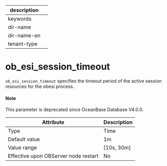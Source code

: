 |description||
|---|---|
|keywords||
|dir-name||
|dir-name-en||
|tenant-type||

# ob_esi_session_timeout

`ob_esi_session_timeout` specifies the timeout period of the active session resources for the obesi process.

<main id="notice" type='explain'>
  <h4>Note</h4>
  <p>This parameter is deprecated since OceanBase Database V4.0.0. </p>
</main>

| **Attribute** | **Description** |
| --- | --- |
| Type | Time |
| Default value | 1m |
| Value range | [10s, 30m] |
| Effective upon OBServer node restart | No |
